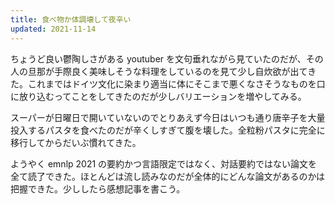 ```yaml
---
title: 食べ物か体調壊して夜辛い
updated: 2021-11-14
---
```


ちょうど良い鬱陶しさがある youtuber を文句垂れながら見ていたのだが、その人の旦那が手際良く美味しそうな料理をしているのを見て少し自炊欲が出てきた。これまではドイツ文化に染まり適当に体にそこまで悪くなさそうなものを口に放り込むってことをしてきたのだが少しバリエーションを増やしてみる。

スーパーが日曜日で開いていないのでとりあえず今日はいつも通り唐辛子を大量投入するパスタを食べたのだが辛くしすぎて腹を壊した。全粒粉パスタに完全に移行してからだいぶ慣れてきた。

ようやく emnlp 2021 の要約かつ言語限定ではなく、対話要約ではない論文を全て読了できた。ほとんどは流し読みなのだが全体的にどんな論文があるのかは把握できた。少ししたら感想記事を書こう。
